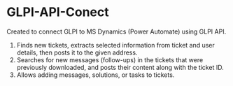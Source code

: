 # GLPI-API-Conect
Created to connect GLPI to MS Dynamics (Power Automate) using GLPI API.

1. Finds new tickets, extracts selected information from ticket and user details, then posts it to the given address.
2. Searches for new messages (follow-ups) in the tickets that were previously downloaded, and posts their content along with the ticket ID.
3. Allows adding messages, solutions, or tasks to tickets.
